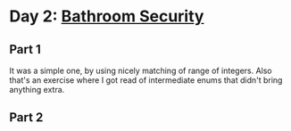 # Day 2: [Bathroom Security](https://adventofcode.com/2016/day/2)

## Part 1

It was a simple one, by using nicely matching of range of integers. Also that's an exercise where I got read of intermediate enums that didn't bring anything extra.

## Part 2

